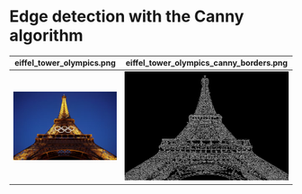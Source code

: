 # Edge detection with the Canny algorithm

| eiffel_tower_olympics.png | eiffel_tower_olympics_canny_borders.png |
|:-:|:-:|
|![eiffel_tower_olympics.png](./assets/eiffel_tower_olympics.png)|![eiffel_tower_olympics.png](./assets/eiffel_tower_olympics_canny_borders.png)|